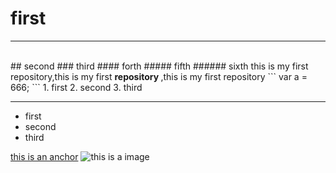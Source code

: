 # first
---
<br />
## second
### third
#### forth
##### fifth
###### sixth
this is my first repository,this is my first <strong> repository </strong>,this is my first repository
```
var a = 666;
```
1. first
2. second
3. third

---
- first
- second
- third

[this is an anchor](http://www.baidu.com/)
![this is a image](http://www.baidu.com/img/2016_10_09logo_61d59f1e74db0be41ffe1d31fb8edef3.png)
